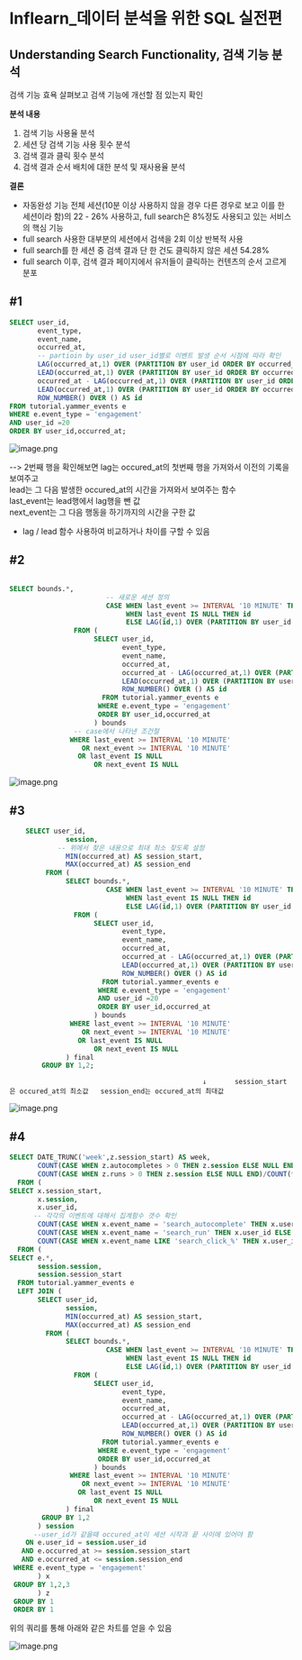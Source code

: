 # Inflearn_데이터 분석을 위한 SQL 실전편 

## Understanding Search Functionality, 검색 기능 분석

검색 기능 효욕 살펴보고 검색 기능에 개선할 점 있는지 확인 
  
**분석 내용**  
1. 검색 기능 사용율 분석
2. 세션 당 검색 기능 사용 횟수 분석
3. 검색 결과 클릭 횟수 분석
4. 검색 결과 순서 배치에 대한 분석 및 재사용율 분석  
  
  
**결론**  
* 자동완성 기능 전체 세션(10분 이상 사용하지 않을 경우 다른 경우로 보고 이를 한 세션이라 함)의 22 - 26% 사용하고,
  full search은 8%정도 사용되고 있는 서비스의 핵심 기능
* full search 사용한 대부분의 세션에서 검색을 2회 이상 반복적 사용
* full search를 한 세션 중 검색 결과 단 한 건도 클릭하지 않은 세션 54.28%
* full search 이후, 검색 결과 페이지에서 유저들이 클릭하는 컨텐츠의 순서 고르게 분포

## #1

```sql
SELECT user_id,
       event_type,
       event_name,
       occurred_at,
       -- partioin by user_id user_id별로 이벤트 발생 순서 시점에 따라 확인 
       LAG(occurred_at,1) OVER (PARTITION BY user_id ORDER BY occurred_at),  
       LEAD(occurred_at,1) OVER (PARTITION BY user_id ORDER BY occurred_at),
       occurred_at - LAG(occurred_at,1) OVER (PARTITION BY user_id ORDER BY occurred_at) AS last_event,
       LEAD(occurred_at,1) OVER (PARTITION BY user_id ORDER BY occurred_at) - occurred_at AS next_event,
       ROW_NUMBER() OVER () AS id
FROM tutorial.yammer_events e
WHERE e.event_type = 'engagement'
AND user_id =20 
ORDER BY user_id,occurred_at;
```

![image.png](attachment:image.png)

--> 2번째 행을 확인해보면 lag는 occured_at의 첫번째 행을 가져와서 이전의 기록을 보여주고  
lead는 그 다음 발생한 occured_at의 시간을 가져와서 보여주는 함수  
last_event는 lead행에서 lag행을 뺀 값  
next_event는 그 다음 행동을 하기까지의 시간을 구한 값


* lag / lead 함수 사용하여 비교하거나 차이를 구할 수 있음

## #2

```sql

SELECT bounds.*,
                        -- 새로운 세션 정의 
              		    CASE WHEN last_event >= INTERVAL '10 MINUTE' THEN id
              		         WHEN last_event IS NULL THEN id
              		         ELSE LAG(id,1) OVER (PARTITION BY user_id ORDER BY occurred_at) END AS session
                FROM (
                     SELECT user_id,
                            event_type,
                            event_name,
                            occurred_at,
                            occurred_at - LAG(occurred_at,1) OVER (PARTITION BY user_id ORDER BY occurred_at) AS last_event,
                            LEAD(occurred_at,1) OVER (PARTITION BY user_id ORDER BY occurred_at) - occurred_at AS next_event,
                            ROW_NUMBER() OVER () AS id
                       FROM tutorial.yammer_events e
                      WHERE e.event_type = 'engagement'
                      ORDER BY user_id,occurred_at
                     ) bounds
                -- case에서 나타낸 조건절 
               WHERE last_event >= INTERVAL '10 MINUTE' 
                  OR next_event >= INTERVAL '10 MINUTE'
               	 OR last_event IS NULL
              	 	 OR next_event IS NULL 
```

![image.png](attachment:image.png)

## #3

```sql       
    SELECT user_id,
              session,
            -- 위에서 찾은 내용으로 최대 최소 찾도록 설정 
              MIN(occurred_at) AS session_start, 
              MAX(occurred_at) AS session_end
         FROM (
              SELECT bounds.*,
              		    CASE WHEN last_event >= INTERVAL '10 MINUTE' THEN id
              		         WHEN last_event IS NULL THEN id
              		         ELSE LAG(id,1) OVER (PARTITION BY user_id ORDER BY occurred_at) END AS session
                FROM (
                     SELECT user_id,
                            event_type,
                            event_name,
                            occurred_at,
                            occurred_at - LAG(occurred_at,1) OVER (PARTITION BY user_id ORDER BY occurred_at) AS last_event,
                            LEAD(occurred_at,1) OVER (PARTITION BY user_id ORDER BY occurred_at) - occurred_at AS next_event,
                            ROW_NUMBER() OVER () AS id
                       FROM tutorial.yammer_events e
                      WHERE e.event_type = 'engagement'
                      AND user_id =20
                      ORDER BY user_id,occurred_at
                     ) bounds
               WHERE last_event >= INTERVAL '10 MINUTE'
                  OR next_event >= INTERVAL '10 MINUTE'
               	 OR last_event IS NULL
              	 	 OR next_event IS NULL   
              ) final
        GROUP BY 1,2;
```

                                                    ↓       session_start은 occured_at의 최소값   session_end는 occured_at의 최대값

![image.png](attachment:image.png)

## #4

```sql
SELECT DATE_TRUNC('week',z.session_start) AS week, 
       COUNT(CASE WHEN z.autocompletes > 0 THEN z.session ELSE NULL END)/COUNT(*)::FLOAT AS with_autocompletes,
       COUNT(CASE WHEN z.runs > 0 THEN z.session ELSE NULL END)/COUNT(*)::FLOAT AS with_runs
  FROM (
SELECT x.session_start,
       x.session,
       x.user_id,
      -- 각각의 이벤트에 대해서 집계함수 갯수 확인
       COUNT(CASE WHEN x.event_name = 'search_autocomplete' THEN x.user_id ELSE NULL END) AS autocompletes,
       COUNT(CASE WHEN x.event_name = 'search_run' THEN x.user_id ELSE NULL END) AS runs,
       COUNT(CASE WHEN x.event_name LIKE 'search_click_%' THEN x.user_id ELSE NULL END) AS clicks
  FROM (
SELECT e.*,
       session.session,
       session.session_start
  FROM tutorial.yammer_events e
  LEFT JOIN (
       SELECT user_id,
              session,
              MIN(occurred_at) AS session_start,
              MAX(occurred_at) AS session_end
         FROM (
              SELECT bounds.*,
              		    CASE WHEN last_event >= INTERVAL '10 MINUTE' THEN id
              		         WHEN last_event IS NULL THEN id
              		         ELSE LAG(id,1) OVER (PARTITION BY user_id ORDER BY occurred_at) END AS session
                FROM (
                     SELECT user_id,
                            event_type,
                            event_name,
                            occurred_at,
                            occurred_at - LAG(occurred_at,1) OVER (PARTITION BY user_id ORDER BY occurred_at) AS last_event,
                            LEAD(occurred_at,1) OVER (PARTITION BY user_id ORDER BY occurred_at) - occurred_at AS next_event,
                            ROW_NUMBER() OVER () AS id
                       FROM tutorial.yammer_events e
                      WHERE e.event_type = 'engagement'
                      ORDER BY user_id,occurred_at
                     ) bounds
               WHERE last_event >= INTERVAL '10 MINUTE'
                  OR next_event >= INTERVAL '10 MINUTE'
               	 OR last_event IS NULL
              	 	 OR next_event IS NULL   
              ) final
        GROUP BY 1,2
       ) session
      --user_id가 같을때 occured_at이 세션 시작과 끝 사이에 있어야 함 
    ON e.user_id = session.user_id
   AND e.occurred_at >= session.session_start
   AND e.occurred_at <= session.session_end
 WHERE e.event_type = 'engagement'
       ) x
 GROUP BY 1,2,3
       ) z
 GROUP BY 1
 ORDER BY 1
```

위의 쿼리를 통해 아래와 같은 차트를 얻을 수 있음

![image.png](attachment:image.png)
